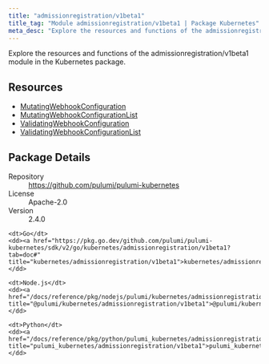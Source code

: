 ```yaml
---
title: "admissionregistration/v1beta1"
title_tag: "Module admissionregistration/v1beta1 | Package Kubernetes"
meta_desc: "Explore the resources and functions of the admissionregistration/v1beta1 module in the Kubernetes package."
---
```


<!-- WARNING: this file was generated by Pulumi Docs Generator. -->
<!-- Do not edit by hand unless you're certain you know what you are doing! -->

Explore the resources and functions of the admissionregistration/v1beta1 module in the Kubernetes package.

<h2 id="resources">Resources</h2>
<ul class="api">
    <li><a href="mutatingwebhookconfiguration" title="MutatingWebhookConfiguration"><span class="symbol resource"></span>MutatingWebhookConfiguration</a></li>
    <li><a href="mutatingwebhookconfigurationlist" title="MutatingWebhookConfigurationList"><span class="symbol resource"></span>MutatingWebhookConfigurationList</a></li>
    <li><a href="validatingwebhookconfiguration" title="ValidatingWebhookConfiguration"><span class="symbol resource"></span>ValidatingWebhookConfiguration</a></li>
    <li><a href="validatingwebhookconfigurationlist" title="ValidatingWebhookConfigurationList"><span class="symbol resource"></span>ValidatingWebhookConfigurationList</a></li>
</ul>

<h2 id="package-details">Package Details</h2>
<dl class="package-details">
	<dt>Repository</dt>
	<dd><a href="https://github.com/pulumi/pulumi-kubernetes">https://github.com/pulumi/pulumi-kubernetes</a></dd>
	<dt>License</dt>
	<dd>Apache-2.0</dd>
	<dt>Version</dt>
	<dd>2.4.0</dd>
</dl>



<dl class="tabular">

    <dt>Go</dt>
    <dd><a href="https://pkg.go.dev/github.com/pulumi/pulumi-kubernetes/sdk/v2/go/kubernetes/admissionregistration/v1beta1?tab=doc#" title="kubernetes/admissionregistration/v1beta1">kubernetes/admissionregistration/v1beta1</a></dd>

    <dt>Node.js</dt>
    <dd><a href="/docs/reference/pkg/nodejs/pulumi/kubernetes/admissionregistration/v1beta1/#" title="@pulumi/kubernetes/admissionregistration/v1beta1">@pulumi/kubernetes/admissionregistration/v1beta1</a></dd>

    <dt>Python</dt>
    <dd><a href="/docs/reference/pkg/python/pulumi_kubernetes/admissionregistration/v1beta1" title="pulumi_kubernetes/admissionregistration/v1beta1">pulumi_kubernetes/admissionregistration/v1beta1</a></dd>

</dl>

